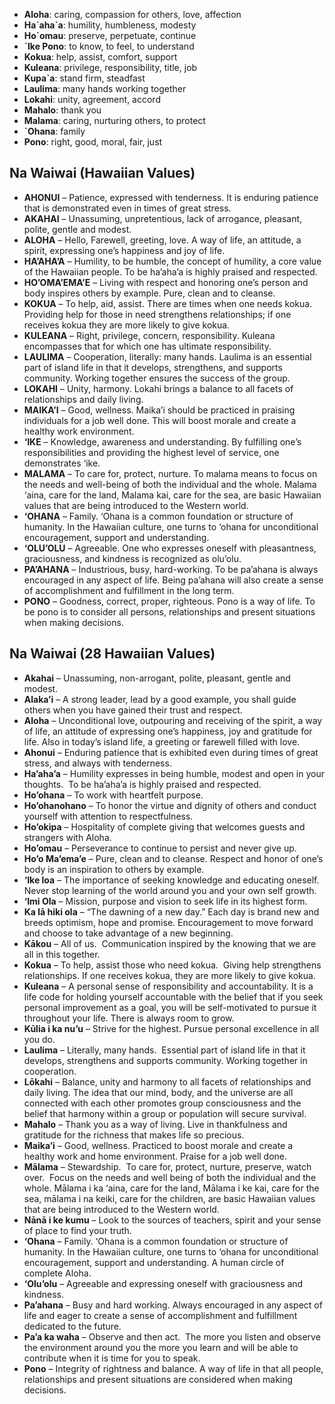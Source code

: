- **Aloha**: caring, compassion for others, love, affection
- **Ha\`aha\`a**: humility, humbleness, modesty
- **Ho`omau**: preserve, perpetuate, continue
- **`Ike Pono**: to know, to feel, to understand
- **Kokua**: help, assist, comfort, support
- **Kuleana**: privilege, responsibility, title, job
- **Kupa`a**: stand firm, steadfast
- **Laulima**: many hands working together
- **Lokahi**: unity, agreement, accord
- **Mahalo**: thank you
- **Malama**: caring, nurturing others, to protect
- **`Ohana**: family
- **Pono**: right, good, moral, fair, just
 
## Na Waiwai (Hawaiian Values)

- **AHONUI** – Patience, expressed with tenderness. It is enduring patience that is demonstrated even in times of great stress.
- **AKAHAI** – Unassuming, unpretentious, lack of arrogance, pleasant, polite, gentle and modest.
- **ALOHA** – Hello, Farewell, greeting, love. A way of life, an attitude, a spirit, expressing one’s happiness and joy of life.
- **HA’AHA’A** – Humility, to be humble, the concept of humility, a core value of the Hawaiian people. To be ha’aha’a is highly praised and respected.
- **HO’OMA’EMA’E** – Living with respect and honoring one’s person and body inspires others by example. Pure, clean and to cleanse.
- **KOKUA** – To help, aid, assist. There are times when one needs kokua. Providing help for those in need strengthens relationships; if one receives kokua they are more likely to give kokua.
- **KULEANA** – Right, privilege, concern, responsibility. Kuleana encompasses that for which one has ultimate responsibility.
- **LAULIMA** – Cooperation, literally: many hands. Laulima is an essential part of island life in that it develops, strengthens, and supports community. Working together ensures the success of the group.
- **LOKAHI** – Unity, harmony. Lokahi brings a balance to all facets of relationships and daily living.
- **MAIKA’I** – Good, wellness. Maika’i should be practiced in praising individuals for a job well done. This will boost morale and create a healthy work environment.
- **‘IKE** – Knowledge, awareness and understanding. By fulfilling one’s responsibilities and providing the highest level of service, one demonstrates ‘ike.
- **MALAMA** – To care for, protect, nurture. To malama means to focus on the needs and well-being of both the individual and the whole. Malama ‘aina, care for the land, Malama kai, care for the sea, are basic Hawaiian values that are being introduced to the Western world.
- **‘OHANA** – Family. ‘Ohana is a common foundation or structure of humanity. In the Hawaiian culture, one turns to ‘ohana for unconditional encouragement, support and understanding.
- **‘OLU’OLU** – Agreeable. One who expresses oneself with pleasantness, graciousness, and kindness is recognized as olu’olu.
- **PA’AHANA** – Industrious, busy, hard-working. To be pa’ahana is always encouraged in any aspect of life. Being pa’ahana will also create a sense of accomplishment and fulfillment in the long term.
- **PONO** – Goodness, correct, proper, righteous. Pono is a way of life. To be pono is to consider all persons, relationships and present situations when making decisions.

## Na Waiwai (28 Hawaiian Values)
- **Akahai** – Unassuming, non-arrogant, polite, pleasant, gentle and modest.
- **Alaka’i** – A strong leader, lead by a good example, you shall guide others when you have gained their trust and respect.
- **Aloha** – Unconditional love, outpouring and receiving of the spirit, a way of life, an attitude of expressing one’s happiness, joy and gratitude for life. Also in today’s island life, a greeting or farewell filled with love.
- **Ahonui** – Enduring patience that is exhibited even during times of great stress, and always with tenderness.
- **Ha’aha’a** – Humility expresses in being humble, modest and open in your thoughts.  To be ha’aha’a is highly praised and respected.
- **Ho’ohana** – To work with heartfelt purpose.
- **Ho’ohanohano** – To honor the virtue and dignity of others and conduct yourself with attention to respectfulness.
- **Ho’okipa** – Hospitality of complete giving that welcomes guests and strangers with Aloha.
- **Ho’omau** – Perseverance to continue to persist and never give up.
- **Ho’o Ma’ema’e** – Pure, clean and to cleanse. Respect and honor of one’s body is an inspiration to others by example.
- **‘Ike loa** – The importance of seeking knowledge and educating oneself. Never stop learning of the world around you and your own self growth.
- **‘Imi Ola** – Mission, purpose and vision to seek life in its highest form.
- **Ka lā hiki ola** – “The dawning of a new day.” Each day is brand new and breeds optimism, hope and promise. Encouragement to move forward and choose to take advantage of a new beginning.
- **Kākou** – All of us.  Communication inspired by the knowing that we are all in this together.
- **Kokua** – To help, assist those who need kokua.  Giving help strengthens relationships. If one receives kokua, they are more likely to give kokua.
- **Kuleana** – A personal sense of responsibility and accountability. It is a life code for holding yourself accountable with the belief that if you seek personal improvement as a goal, you will be self-motivated to pursue it throughout your life. There is always room to grow.
- **Kūlia i ka nu’u** – Strive for the highest. Pursue personal excellence in all you do.
- **Laulima** – Literally, many hands.  Essential part of island life in that it develops, strengthens and supports community. Working together in cooperation.
- **Lōkahi** – Balance, unity and harmony to all facets of relationships and daily living. The idea that our mind, body, and the universe are all connected with each other promotes group consciousness and the belief that harmony within a group or population will secure survival.
- **Mahalo** – Thank you as a way of living. Live in thankfulness and gratitude for the richness that makes life so precious.
- **Maika’i** – Good, wellness. Practiced to boost morale and create a healthy work and home environment. Praise for a job well done.
- **Mālama** – Stewardship.  To care for, protect, nurture, preserve, watch over.  Focus on the needs and well being of both the individual and the whole. Mālama i ka ‘aina, care for the land, Mālama i ke kai, care for the sea, mālama i na keiki, care for the children, are basic Hawaiian values that are being introduced to the Western world.
- **Nānā i ke kumu** – Look to the sources of teachers, spirit and your sense of place to find your truth.
- **‘Ohana** – Family. ‘Ohana is a common foundation or structure of humanity. In the Hawaiian culture, one turns to ‘ohana for unconditional encouragement, support and understanding. A human circle of complete Aloha.
- **‘Olu’olu** – Agreeable and expressing oneself with graciousness and kindness.
- **Pa’ahana** – Busy and hard working. Always encouraged in any aspect of life and eager to create a sense of accomplishment and fulfillment dedicated to the future.
- **Pa’a ka waha** – Observe and then act.  The more you listen and observe the environment around you the more you learn and will be able to contribute when it is time for you to speak.
- **Pono** – Integrity of rightness and balance. A way of life in that all people, relationships and present situations are considered when making decisions.